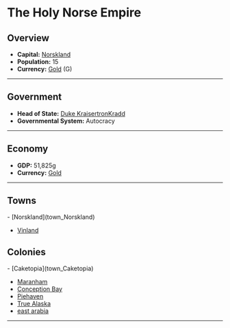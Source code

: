 <!--UNDEDITED FILE, remove this entire line if this file has been edited!-->
# <!--NAME-->The Holy Norse Empire<!--NAME-->

## Overview

- **Capital:** <!--CAPITAL_LINK-->[Norskland](town_Norskland)<!--CAPITAL_LINK-->
- **Population:** <!--POPULATION-->15<!--POPULATION-->
- **Currency:** <!--CURRENCY_LINK-->[Gold](currency_Gold)<!--CURRENCY_LINK--> (<!--CURRENCY_ABV-->G<!--CURRENCY_ABV-->)

---

## Government

- **Head of State:** <!--LEADER_TITLE_LINK-->[Duke KraisertronKradd](user_KraisertronKradd)<!--LEADER_TITLE_LINK-->
- **Governmental System:** <!--GOVERNMENT-->Autocracy<!--GOVERNMENT-->

---

## Economy

- **GDP:** <!--GDP-->51,825g<!--GDP-->
- **Currency:** <!--CURRENCY_LINK-->[Gold](currency_Gold)<!--CURRENCY_LINK-->

---

## Towns

<!--TOWNS-->- [Norskland](town_Norskland)
- [Vinland](town_Vinland)<!--TOWNS-->

## Colonies

<!--COLONIES-->- [Caketopia](town_Caketopia)
- [Maranham](town_Maranham)
- [Conception Bay](town_Conception_Bay)
- [Piehaven](town_Piehaven)
- [True Alaska](town_True_Alaska)
- [east arabia](town_east_arabia)<!--COLONIES-->

---